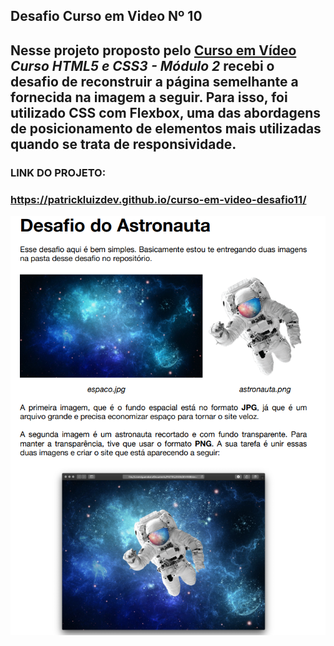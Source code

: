  ## Desafio Curso em Video Nº 10
 
 ## Nesse projeto proposto pelo [Curso em Vídeo](https://www.youtube.com/watch?v=vPNIAJ9B4hg&list=PLHz_AreHm4dlUpEXkY1AyVLQGcpSgVF8s) *Curso HTML5 e CSS3 - Módulo 2* recebi o desafio de reconstruir a página semelhante a fornecida na imagem a seguir. Para isso, foi utilizado CSS com Flexbox, uma das abordagens de posicionamento de elementos mais utilizadas quando se trata de responsividade.
 
###  LINK DO PROJETO:
### https://patrickluizdev.github.io/curso-em-video-desafio11/

![](https://raw.githubusercontent.com/patrickluizdev/curso-em-video-desafio11/main/imagens/Captura%20de%20tela%202023-02-13%20215911.png)

